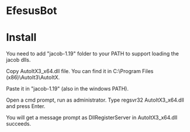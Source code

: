 EfesusBot
============


# Install

You need to add "jacob-1.19" folder to your PATH to support loading the jacob dlls.

Copy AutoItX3_x64.dll file. You can find it in C:\Program Files (x86)\AutoIt3\AutoItX.

Paste it in "jacob-1.19" (also in the windows PATH).

Open a cmd prompt, run as administrator. Type regsvr32 AutoItX3_x64.dll and press Enter.

You will get a message prompt as DllRegisterServer in AutoItX3_x64.dll succeeds.
